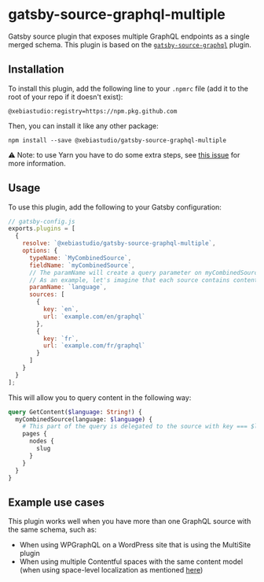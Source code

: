 # gatsby-source-graphql-multiple

Gatsby source plugin that exposes multiple GraphQL endpoints as a single merged schema. This plugin is based on the [`gatsby-source-graphql`](https://github.com/sanderploegsma/gatsby/tree/master/packages/gatsby-source-graphql) plugin.

## Installation

To install this plugin, add the following line to your `.npmrc` file (add it to the root of your repo if it doesn't exist):

    @xebiastudio:registry=https://npm.pkg.github.com

Then, you can install it like any other package:

    npm install --save @xebiastudio/gatsby-source-graphql-multiple
    
:warning: Note: to use Yarn you have to do some extra steps, see [this issue](https://github.com/yarnpkg/yarn/issues/7552) for more information.

## Usage

To use this plugin, add the following to your Gatsby configuration:

```javascript
// gatsby-config.js
exports.plugins = [
  {
    resolve: `@xebiastudio/gatsby-source-graphql-multiple`,
    options: {
      typeName: `MyCombinedSource`,
      fieldName: `myCombinedSource`,
      // The paramName will create a query parameter on myCombinedSource that determines which source to use
      // As an example, let's imagine that each source contains content in a specific language
      paramName: `language`,
      sources: [
        {
          key: `en`,
          url: `example.com/en/graphql`
        },
        {
          key: `fr`,
          url: `example.com/fr/graphql`
        }
      ]
    }
  }
];
```

This will allow you to query content in the following way:

```graphql
query GetContent($language: String!) {
  myCombinedSource(language: $language) {
    # This part of the query is delegated to the source with key === $language
    pages {
      nodes {
        slug
      }
    }
  }
}
```

## Example use cases

This plugin works well when you have more than one GraphQL source with the same schema, such as:

- When using WPGraphQL on a WordPress site that is using the MultiSite plugin
- When using multiple Contentful spaces with the same content model (when using space-level localization as mentioned [here](https://www.contentful.com/developers/docs/concepts/locales/))
